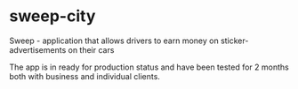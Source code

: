 # sweep-city
Sweep - application that allows drivers to earn money on sticker-advertisements on their cars

The app is in ready for production status and have been tested for 2 months both with business and individual clients.
